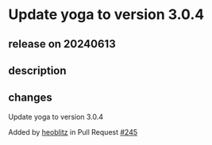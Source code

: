 # Update yoga to version 3.0.4

## release on 20240613
## description
## changes
Update yoga to version 3.0.4

Added by <a href="https://github.com/heoblitz">heoblitz</a> in Pull Request <a href="https://github.com/layoutBox/FlexLayout/pull/252" data-hovercard-type="pull_request" data-hovercard-url="/layoutBox/FlexLayout/pull/252/hovercard">#245</a>

